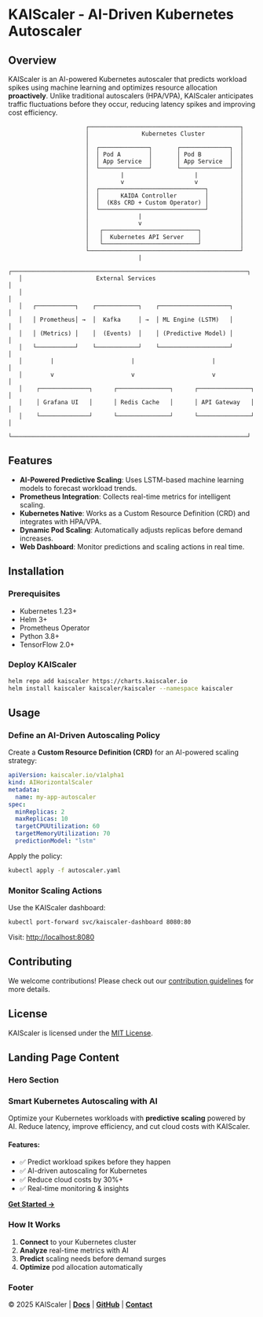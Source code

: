 # KAIScaler - AI-Driven Kubernetes Autoscaler

## Overview

KAIScaler is an AI-powered Kubernetes autoscaler that predicts workload spikes using machine learning and optimizes resource allocation **proactively**. Unlike traditional autoscalers (HPA/VPA), KAIScaler anticipates traffic fluctuations before they occur, reducing latency spikes and improving cost efficiency.

                          ┌───────────────────────────────────────────┐
                          │               Kubernetes Cluster          │
                          │                                           │
                          │  ┌──────────────┐       ┌──────────────┐  │
                          │  │ Pod A        │       │ Pod B        │  │
                          │  │ App Service  │       │ App Service  │  │
                          │  └──────────────┘       └──────────────┘  │
                          │         |                    |            │
                          │         v                    v            │
                          │  ┌──────────────────────────────┐         │
                          │  │      KAIDA Controller        │         │
                          │  │  (K8s CRD + Custom Operator) │         │
                          │  └──────────────────────────────┘         │
                          │              |                            │
                          │              v                            │
                          │   ┌───────────────────────────┐           │
                          │   │  Kubernetes API Server    │           │
                          │   └───────────────────────────┘           │
                          └───────────────────────────────────────────┘
                                         |
       ┌───────────────────────────────────────────────────────────────────┐
       │                     External Services                             │
       │                                                                   │
       │   ┌───────────┐    ┌────────────┐    ┌────────────────────┐       │
       │   │ Prometheus│ →  │  Kafka     │ →  │ ML Engine (LSTM)   │       │
       │   │ (Metrics) │    │  (Events)  │    │ (Predictive Model) │       │
       │   └───────────┘    └────────────┘    └────────────────────┘       │
       │        |                      |                      |            │
       │        v                      v                      v            │
       │    ┌──────────────┐      ┌───────────────┐      ┌───────────────┐ │
       │    │ Grafana UI   │      │ Redis Cache   │      │ API Gateway   │ │
       │    └──────────────┘      └───────────────┘      └───────────────┘ │
       └───────────────────────────────────────────────────────────────────┘


## Features

- **AI-Powered Predictive Scaling**: Uses LSTM-based machine learning models to forecast workload trends.
- **Prometheus Integration**: Collects real-time metrics for intelligent scaling.
- **Kubernetes Native**: Works as a Custom Resource Definition (CRD) and integrates with HPA/VPA.
- **Dynamic Pod Scaling**: Automatically adjusts replicas before demand increases.
- **Web Dashboard**: Monitor predictions and scaling actions in real time.

## Installation

### Prerequisites

- Kubernetes 1.23+
- Helm 3+
- Prometheus Operator
- Python 3.8+
- TensorFlow 2.0+

### Deploy KAIScaler

```sh
helm repo add kaiscaler https://charts.kaiscaler.io
helm install kaiscaler kaiscaler/kaiscaler --namespace kaiscaler
```

## Usage

### Define an AI-Driven Autoscaling Policy

Create a **Custom Resource Definition (CRD)** for an AI-powered scaling strategy:

```yaml
apiVersion: kaiscaler.io/v1alpha1
kind: AIHorizontalScaler
metadata:
  name: my-app-autoscaler
spec:
  minReplicas: 2
  maxReplicas: 10
  targetCPUUtilization: 60
  targetMemoryUtilization: 70
  predictionModel: "lstm"
```

Apply the policy:

```sh
kubectl apply -f autoscaler.yaml
```

### Monitor Scaling Actions

Use the KAIScaler dashboard:

```sh
kubectl port-forward svc/kaiscaler-dashboard 8080:80
```

Visit: [http://localhost:8080](http://localhost:8080)

## Contributing

We welcome contributions! Please check out our [contribution guidelines](https://github.com/kaiscaler/kaiscaler/blob/main/CONTRIBUTING.md) for more details.

## License

KAIScaler is licensed under the [MIT License](https://github.com/kaiscaler/kaiscaler/blob/main/LICENSE).

## Landing Page Content

### Hero Section

### Smart Kubernetes Autoscaling with AI

Optimize your Kubernetes workloads with **predictive scaling** powered by AI. Reduce latency, improve efficiency, and cut cloud costs with KAIScaler.

#### Features:

- ✅ Predict workload spikes before they happen  
- ✅ AI-driven autoscaling for Kubernetes  
- ✅ Reduce cloud costs by 30%+  
- ✅ Real-time monitoring & insights  

[**Get Started →**](https://kaiscaler.io)

### How It Works

1. **Connect** to your Kubernetes cluster  
2. **Analyze** real-time metrics with AI  
3. **Predict** scaling needs before demand surges  
4. **Optimize** pod allocation automatically  

### Footer

© 2025 KAIScaler | [**Docs**](https://kaiscaler.io/docs) | [**GitHub**](https://github.com/kaiscaler) | [**Contact**](mailto:support@kaiscaler.io)
